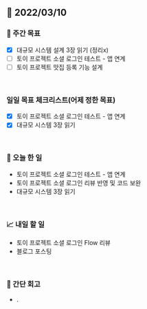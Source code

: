 ## 📅 2022/03/10


### 👏 주간 목표

- [x] 대규모 시스템 설계 3장 읽기 (정리x)
- [ ] 토이 프로젝트 소셜 로그인 테스트 - 앱 연계
- [ ] 토이 프로젝트 맛집 등록 기능 설계 

<br/>

### 일일 목표 체크리스트(어제 정한 목표)

- [x] 토이 프로젝트 소셜 로그인 테스트 - 앱 연계
- [x] 대규모 시스템 3장 읽기

<br/>

### 💯 오늘 한 일

- 토이 프로젝트 소셜 로그인 테스트 - 앱 연계
- 토이 프로젝트 소셜 로그인 리뷰 반영 및 코드 보완
- 대규모 시스템 3장 읽기

<br/>

### 📈 내일 할 일

- 토이 프로젝트 소셜 로그인 Flow 리뷰
- 블로그 포스팅

<br/>

### 🤔 간단 회고

- .
 




 








